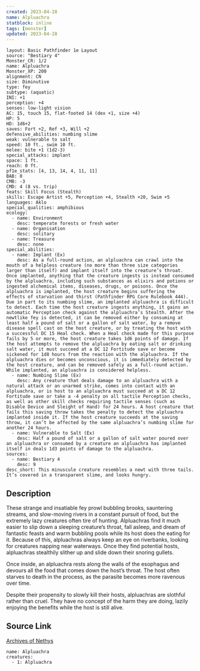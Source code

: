 ```yaml
---
created: 2023-04-28
name: Alpluachra
statblock: inline
tags: [monster]
updated: 2023-04-28
---
```

```statblock
layout: Basic Pathfinder 1e Layout
source: "Bestiary 4"
Monster_CR: 1/2
name: Alpluachra
Monster_XP: 200
alignment: CN
size: Diminutive
type: fey
subtype: (aquatic)
INI: +1
perception: +4
senses: low-light vision
AC: 15, touch 15, flat-footed 14 (dex +1, size +4)
HP: 5
HD: 1d6+2
saves: Fort +2, Ref +3, Will +2
defensive_abilities: numbing slime
weak: vulnerable to salt
speed: 10 ft., swim 10 ft.
melee: bite +1 (1d2-3)
special_attacks: implant
space: 1 ft.
reach: 0 ft.
pf1e_stats: [4, 13, 14, 4, 11, 11]
BAB: 0
CMB: -3
CMD: 4 (8 vs. trip)
feats: Skill Focus (Stealth)
skills: Escape Artist +5, Perception +4, Stealth +20, Swim +5
languages: Aklo
special_qualities: amphibious
ecology:
  - name: Environment
    desc: temperate forests or fresh water
  - name: Organisation
    desc: solitary
  - name: Treasure
    desc: none
special_abilities:
  - name: Implant (Ex)
    desc: As a full-round action, an alpluachra can crawl into the mouth of a helpless creature (no more than three size categories larger than itself) and implant itself into the creature’s throat. Once implanted, anything that the creature ingests is instead consumed by the alpluachra, including such substances as elixirs and potions or ingested alchemical items, diseases, drugs, or poisons. Once the alpluachra is implanted, the host creature begins suffering the effects of starvation and thirst (Pathfinder RPG Core Rulebook 444). Due in part to its numbing slime, an implanted alpluachra is difficult to detect. Each time the host creature ingests anything, it gains an automatic Perception check against the alpluachra’s Stealth. After the newtlike fey is detected, it can be removed either by consuming at least half a pound of salt or a gallon of salt water, by a remove disease spell cast on the host creature, or by treating the host with a successful DC 15 Heal check. When a Heal check made for this purpose fails by 5 or more, the host creature takes 1d6 points of damage. If the host attempts to remove the alpluachra by eating salt or drinking salt water, it must succeed at a DC 12 Fortitude save or become sickened for 1d8 hours from the reaction with the alpluachra. If the alpluachra dies or becomes unconscious, it is immediately detected by the host creature, and can be removed safely as a full-round action. While implanted, an alpluachra is considered helpless.
  - name: Numbing Slime (Ex)
    desc: Any creature that deals damage to an alpluachra with a natural attack or an unarmed strike, comes into contact with an alpluachra, or is host to an alpluachra must succeed at a DC 12 Fortitude save or take a -4 penalty on all tactile Perception checks, as well as other skill checks requiring tactile senses (such as Disable Device and Sleight of Hand) for 24 hours. A host creature that fails this saving throw takes the penalty to detect the alpluachra implanted inside it. If the host creature succeeds at the saving throw, it can’t be affected by the same alpluachra’s numbing slime for another 24 hours.
  - name: Vulnerable to Salt (Ex)
    desc: Half a pound of salt or a gallon of salt water poured over an alpluachra or consumed by a creature an alpluachra has implanted itself in deals 1d3 points of damage to the alpluachra.
sources:
  - name: Bestiary 4
    desc: 9
desc_short: This minuscule creature resembles a newt with three tails. It’s covered in a transparent slime, and looks hungry.
```
## Description
These strange and insatiable fey prowl bubbling brooks, sauntering streams, and slow-moving rivers in a constant pursuit of food, but the extremely lazy creatures often tire of hunting. Alpluachras find it much easier to slip down a sleeping creature’s throat, fall asleep, and dream of fantastic feasts and warm bubbling pools while its host does the eating for it. Because of this, alpluachras always keep an eye on riverbanks, looking for creatures napping near waterways. Once they find potential hosts, alpluachras stealthily slither up and slide down their snoring gullets.

Once inside, an alpluachra rests along the walls of the esophagus and devours all the food that comes down the host’s throat. The host often starves to death in the process, as the parasite becomes more ravenous over time.

Despite their propensity to slowly kill their hosts, alpluachras are slothful rather than cruel. They have no concept of the harm they are doing, lazily enjoying the benefits while the host is still alive.
## Source Link
[Archives of Nethys](https://aonprd.com/MonsterDisplay.aspx?ItemName=Alpluachra)
```encounter-table
name: Alpluachra
creatures:
  - 1: Alpluachra
```
